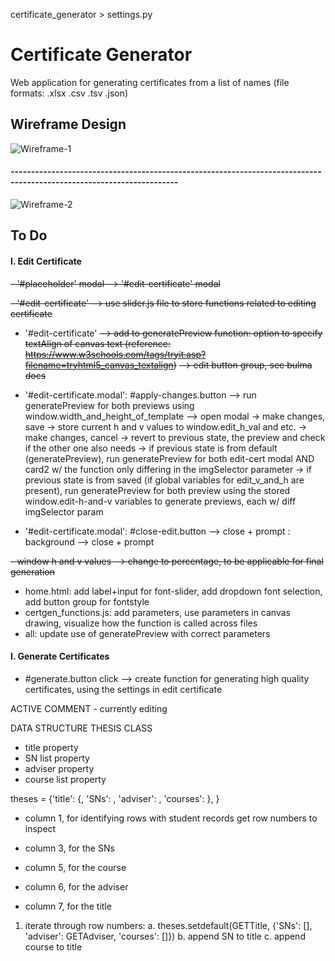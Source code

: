certificate_generator > settings.py

# Certificate Generator
Web application for generating certificates from a list of names (file formats: .xlsx .csv .tsv .json)

## Wireframe Design
![Wireframe-1](https://github.com/yulyen/certificate_generator/blob/LAdevelop/wireframe.png)
#### ---------------------------------------------------------------------------------------------------------------------
![Wireframe-2](https://github.com/yulyen/certificate_generator/blob/LAdevelop/wireframe-2.png)


## To Do
#### I. Edit Certificate
~~- '#placeholder' modal --> '#edit-certificate' modal~~

~~- '#edit-certificate' --> use slider.js file to store functions related to editing certificate~~

- '#edit-certificate' ~~--> add to generatePreview function: option to specify textAlign of canvas text (reference: https://www.w3schools.com/tags/tryit.asp?filename=tryhtml5_canvas_textalign)~~
                      ~~--> edit button group, see bulma docs~~


- '#edit-certificate.modal': #apply-changes.button
    --> run generatePreview for both previews using window.width_and_height_of_template
    --> open modal  -> make changes, save   -> store current h and v values to window.edit_h_val and etc.
                    -> make changes, cancel -> revert to previous state, the preview and check if the other one also needs -> if previous state is from default (generatePreview), run generatePreview for both edit-cert modal AND card2 w/ the function only differing in the imgSelector parameter
                                                                        -> if previous state is from saved (if global variables for edit_v_and_h are present), run generatePreview for both preview using the stored window.edit-h-and-v variables to generate previews, each w/ diff imgSelector param

- '#edit-certificate.modal': #close-edit.button --> close + prompt
                           : background --> close + prompt

~~- window h and v values --> change to percentage, to be applicable for final generation~~

- home.html: add label+input for font-slider, add dropdown font selection, add button group for fontstyle
- certgen_functions.js: add parameters, use parameters in canvas drawing, visualize how the function is called across files
- all: update use of generatePreview with correct parameters

#### I. Generate Certificates
- #generate.button click
    --> create function for generating high quality certificates, using the settings in edit certificate



ACTIVE COMMENT - currently editing



DATA STRUCTURE
THESIS CLASS
- title property
- SN list property
- adviser property
- course list property

theses = {'title': {, 'SNs': , 'adviser': , 'courses': }, }



- column 1, for identifying rows with student records
    get row numbers to inspect

- column 3, for the SNs

- column 5, for the course

- column 6, for the adviser

- column 7, for the title


1. iterate through row numbers:
    a. theses.setdefault(GETTitle, {'SNs': [], 'adviser': GETAdviser, 'courses': []})
    b. append SN to title
    c. append course to title
